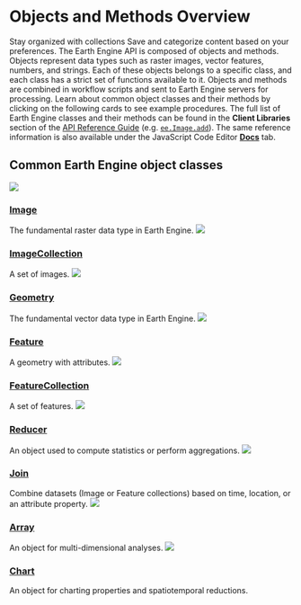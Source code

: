  
#  Objects and Methods Overview 
Stay organized with collections  Save and categorize content based on your preferences. 
The Earth Engine API is composed of objects and methods. Objects represent data types such as raster images, vector features, numbers, and strings. Each of these objects belongs to a specific class, and each class has a strict set of functions available to it.
Objects and methods are combined in workflow scripts and sent to Earth Engine servers for processing. Learn about common object classes and their methods by clicking on the following cards to see example procedures.
The full list of Earth Engine classes and their methods can be found in the **Client Libraries** section of the [API Reference Guide](https://developers.google.com/earth-engine/apidocs) (e.g. [`ee.Image.add`](https://developers.google.com/earth-engine/apidocs/ee-date-advance)). The same reference information is also available under the JavaScript Code Editor [**Docs**](https://developers.google.com/earth-engine/guides/playground#api-reference-docs-tab) tab.
## Common Earth Engine object classes
[ ![](https://developers.google.com/static/earth-engine/images/classes_image.png) ](https://developers.google.com/earth-engine/guides/image_overview)
### [Image ](https://developers.google.com/earth-engine/guides/image_overview)
The fundamental raster data type in Earth Engine. 
[ ![](https://developers.google.com/static/earth-engine/images/classes_image_collection.png) ](https://developers.google.com/earth-engine/guides/ic_creating)
### [ImageCollection ](https://developers.google.com/earth-engine/guides/ic_creating)
A set of images. 
[ ![](https://developers.google.com/static/earth-engine/images/classes_geometry.png) ](https://developers.google.com/earth-engine/guides/geometries)
### [Geometry ](https://developers.google.com/earth-engine/guides/geometries)
The fundamental vector data type in Earth Engine. 
[ ![](https://developers.google.com/static/earth-engine/images/classes_feature.png) ](https://developers.google.com/earth-engine/guides/features)
### [Feature ](https://developers.google.com/earth-engine/guides/features)
A geometry with attributes. 
[ ![](https://developers.google.com/static/earth-engine/images/classes_feature_collection.png) ](https://developers.google.com/earth-engine/guides/feature_collections)
### [FeatureCollection ](https://developers.google.com/earth-engine/guides/feature_collections)
A set of features. 
[ ![](https://developers.google.com/static/earth-engine/images/classes_reducer.png) ](https://developers.google.com/earth-engine/guides/reducers_intro)
### [Reducer ](https://developers.google.com/earth-engine/guides/reducers_intro)
An object used to compute statistics or perform aggregations. 
[ ![](https://developers.google.com/static/earth-engine/images/classes_join.png) ](https://developers.google.com/earth-engine/guides/joins_intro)
### [Join ](https://developers.google.com/earth-engine/guides/joins_intro)
Combine datasets (Image or Feature collections) based on time, location, or an attribute property. 
[ ![](https://developers.google.com/static/earth-engine/images/classes_array.png) ](https://developers.google.com/earth-engine/guides/arrays_intro)
### [Array ](https://developers.google.com/earth-engine/guides/arrays_intro)
An object for multi-dimensional analyses. 
[ ![](https://developers.google.com/static/earth-engine/images/classes_chart.png) ](https://developers.google.com/earth-engine/guides/charts_overview)
### [Chart ](https://developers.google.com/earth-engine/guides/charts_overview)
An object for charting properties and spatiotemporal reductions. 
